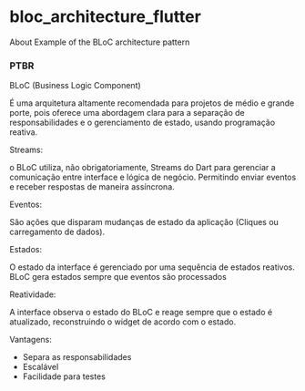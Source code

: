 # bloc_architecture_flutter

About Example of the BLoC architecture pattern

### PTBR

BLoC (Business Logic Component)

É uma arquitetura altamente recomendada para projetos de médio e grande porte, pois oferece uma
abordagem clara para a separação de responsabilidades e o gerenciamento de estado, usando
programação reativa.

Streams:

o BLoC utiliza, não obrigatoriamente, Streams do Dart para gerenciar a comunicação entre
interface e lógica de negócio. Permitindo enviar eventos e receber respostas de maneira assíncrona.

Eventos:

São ações que disparam mudanças de estado da aplicação (Cliques ou carregamento de dados).

Estados:

O estado da interface é gerenciado por uma sequência de estados reativos. BLoC gera estados sempre
que eventos são processados

Reatividade:

A interface observa o estado do BLoC e reage sempre que o estado é atualizado, reconstruindo o
widget de acordo com o estado.

Vantagens:

- Separa as responsabilidades
- Escalável
- Facilidade para testes